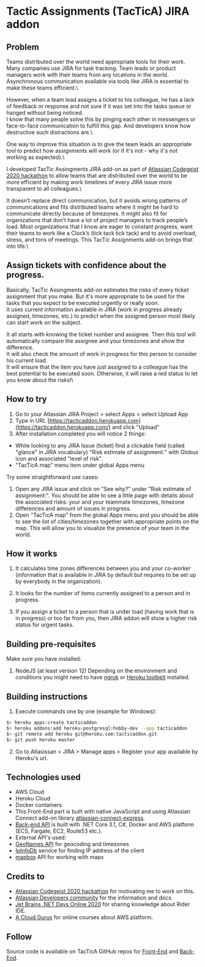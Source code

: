 # Tactic Assignments (TacTicA) JIRA addon

## Problem

Teams distributed over the world need appropriate tools for their work. Many companies use JIRA for task tracking. Team leads or product managers work with their teams from any locations in the world. Asynchronous communication available via tools like JIRA is essential to make these teams efficient.\

However, when a team lead assigns a ticket to his colleague, he has a lack of feedback or response and not sure if it was set into the tasks queue or hanged without being noticed.\
I know that many people solve this by pinging each other in messengers or face-to-face communication to fulfill this gap. And developers know how destructive such distractions are.\

One way to improve this situation is to give the team leads an appropriate tool to predict how assignments will work (or if it's not - why it's not working as expected).\

I developed TacTic Assingments JIRA add-on as part of [Atlassian Codegeist 2020 hackathon](https://codegeist.devpost.com/) to allow teams that are distributed over the world to be more efficient by making work timelines of every JIRA issue more transparent to all colleagues.\

It doesn’t replace direct communication, but it avoids wrong patterns of communications and fits distributed teams where it might be hard to communicate directly because of timezones. It might also fit for organizations that don’t have a lot of project managers to track people’s load. Most organizations that I know are eager to constant progress, want their teams to work like a Clock’s (tick tack tick tack) and to avoid overload, stress, and tons of meetings. This TacTic Assignments add-on brings that into life.\

## Assign tickets with confidence about the progress.

Basically, TacTic Assingments add-on estimates the risks of every ticket assignment that you make. But it's more appropriate to be used for the tasks that you expect to be executed urgently or really soon.\
It uses current information available in JIRA (work in progress already assigned, timezones, etc.) to predict when the assigned person most likely can start work on the subject.

It all starts with knowing the ticket number and assignee. Then this tool will automatically compare the assignee and your timezones and show the difference.\
It will also check the amount of work in progress for this person to consider his current load.\
It will ensure that the item you have just assigned to a colleague has the best potential to be executed soon. Otherwise, it will raise a red status to let you know about the risks!\

## How to try

1. Go to your Atlassian JIRA Project > select Apps > select Upload App 
2. Type in URL [https://tacticaddon.herokuapp.com](https://tacticaddon.herokuapp.com/) and click "Upload"
3. After installation completed you will notice 2 things:
* While looking to any JIRA Issue (ticket) find a clickable field (called "glance" in JIRA vocabulary) "Risk estimate of assignment:" with Globus icon and associated "level of risk".
* "TacTicA map" menu item under global Apps menu
   
Try some straightforward use cases:
1. Open any JIRA issue and click on "See why?" under "Risk estimate of assignment:". You should be able to see a little page with details about the associated risks: your and your teammate timezones, timezone differences and amount of issues in progress.
2. Open "TacTicA map" from the global Apps menu and you should be able to see the list of cities/timezones together with appropriate points on the map. This will allow you to visualize the presence of your team in the world.

## How it works

1. It calculates time zones differences between you and your co-worker (information that is available in JIRA by default but requires to be set up by everybody in the organization).

2. It looks for the number of items currently assigned to a person and in progress.

3. If you assign a ticket to a person that is under load (having work that is in progress) or too far from you, then JIRA addon will show a higher risk status for urgent tasks.

## Building pre-requisites

Make sure you have installed:
1. NodeJS (at least version 12)
Depending on the environment and conditions you might need to have [ngrok](https://developer.atlassian.com/cloud/jira/platform/getting-started/) or [Heroku toolbelt](https://bitbucket.org/atlassian/atlassian-connect-express/src/master/README.md) installed.

## Building instructions

1. Execute commands one by one (example for Windows):

```bash
$> heroku apps:create tacticaddon
$> heroku addons:add heroku-postgresql:hobby-dev --app tacticaddon
$> git remote add heroku git@heroku.com:tacticaddon.git
$> git push heroku master
```

2. Go to Atlasissan > JIRA > Manage apps > Register your app available by Heroku's url.

## Technologies used

* AWS Cloud
* Heroku Cloud
* Docker containers
* This Front-End part is built with native JavaScript and using Atlassian Connect add-on library [atlassian-connect-express](https://bitbucket.org/atlassian/atlassian-connect-express/src/master/README.md#markdown-header-atlassian-connect-express-nodejs-package-for-express-based-atlassian-add-ons).
* [Back-end API](https://github.com/optiklab/tacticaapi) is built with .NET Core 3.1, C#, Docker and AWS platform (ECS, Fargate, EC2, Route53 etc.).
* External API's used:
 * [GeoNames API](http://api.geonames.org/) for geocoding and timezones
 * [IpInfoDb](https://ipinfodb.com) service for finding IP address of the client
 * [mapbox](https://www.mapbox.com/) API for working with maps

## Credits to

* [Atlassian Codegeist 2020 hackathon](https://codegeist.devpost.com/) for motivating  me to work on this.
* [Atlassian Developers community](https://community.developer.atlassian.com/) for the information and docs.
* [Jet Brains .NET Days Online 2020](https://pages.jetbrains.com/dotnet-days-2020/) for sharing knowledge about Rider IDE.
* [A Cloud Gurus](https://acloud.guru/) for online courses about AWS platform.

## Follow

Source code is available on TacTicA GitHub repos for [Front-End](https://github.com/optiklab/tacticaddon) and [Back-End](https://github.com/optiklab/tacticapi).
